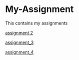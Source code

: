 # My-Assignment
This contains my assignments

[assignment 2](https://github.com/WilliamYap711/My-Assignment/blob/master/assignment2%20(for%20upload).ipynb)

[assignment_3](https://github.com/WilliamYap711/My-Assignment/blob/master/assignment3-checkpoint.ipynb)

[assignment_4](https://github.com/WilliamYap711/My-Assignment/blob/master/assignment4%20(1).ipynb)
